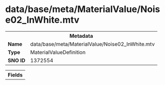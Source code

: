 <h1>data/base/meta/MaterialValue/Noise02_InWhite.mtv</h1><table><tr><th colspan="100%">Metadata</th></tr><tr><td><b>Name</b></td><td>data/base/meta/MaterialValue/Noise02_InWhite.mtv</td></tr><tr><td><b>Type</b></td><td>MaterialValueDefinition</td></tr><tr><td><b>SNO ID</b></td><td>1372554</td></tr></table>

<table><tr><th colspan="100%">Fields</th></tr></table>

